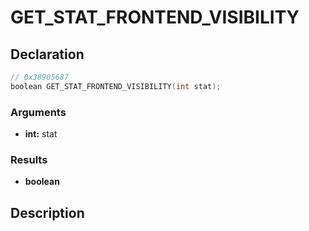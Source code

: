 # GET_STAT_FRONTEND_VISIBILITY

## Declaration
```cpp
// 0x38905687
boolean GET_STAT_FRONTEND_VISIBILITY(int stat);
```

### Arguments
- **int:** stat

### Results
- **boolean**

## Description
